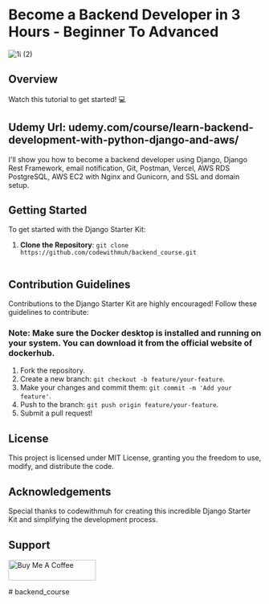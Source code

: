 # Become a Backend Developer in 3 Hours - Beginner To Advanced
![1i (2)](https://github.com/codewithmuh/backend_course/assets/51082957/c0e965ac-f871-41d7-a94e-d90cc3338db2)


## Overview

Watch this tutorial to get started!  💻
## Udemy Url: udemy.com/course/learn-backend-development-with-python-django-and-aws/
I'll show you how to become a backend developer using Django, Django Rest Framework, email notification, Git, Postman, Vercel, AWS RDS PostgreSQL, AWS EC2 with Nginx and Gunicorn, and SSL and domain setup.
## Getting Started

To get started with the Django Starter Kit:

1. **Clone the Repository**: `git clone https://github.com/codewithmuh/backend_course.git`
   ```

## Contribution Guidelines

Contributions to the Django Starter Kit are highly encouraged! Follow these guidelines to contribute:
### Note: Make sure the Docker desktop is installed and running on your system. You can download it from the official website of dockerhub.

1. Fork the repository.
2. Create a new branch: `git checkout -b feature/your-feature`.
3. Make your changes and commit them: `git commit -m 'Add your feature'`.
4. Push to the branch: `git push origin feature/your-feature`.
5. Submit a pull request!
   
## License
This project is licensed under MIT License, granting you the freedom to use, modify, and distribute the code.

## Acknowledgements
Special thanks to codewithmuh for creating this incredible Django Starter Kit and simplifying the development process.

## Support
<a href="https://www.buymeacoffee.com/codewithmuh" target="_blank"><img src="https://cdn.buymeacoffee.com/buttons/default-yellow.png" alt="Buy Me A Coffee" height="41" width="174"></a>

#   b a c k e n d _ c o u r s e  
 